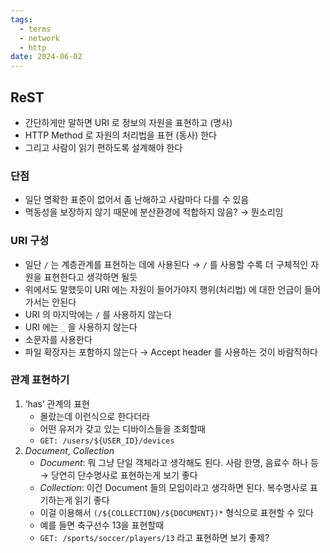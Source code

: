 ```yaml
---
tags:
  - terms
  - network
  - http
date: 2024-06-02
---
```

## ReST

- 간단하게만 말하면 URI 로 정보의 자원을 표현하고 (명사)
- HTTP Method 로 자원의 처리법을 표현 (동사) 한다
- 그리고 사람이 읽기 편하도록 설계해야 한다

### 단점

- 일단 명확한 표준이 없어서 좀 난해하고 사람마다 다를 수 있음
- 멱동성을 보장하지 않기 때문에 분산환경에 적합하지 않음? → 뭔소리임

### URI 구성

- 일단 `/` 는 계층관계를 표현하는 데에 사용된다 → `/` 를 사용할 수록 더 구체적인 자원을 표현한다고 생각하면 될듯
- 위에서도 말했듯이 URI 에는 자원이 들어가야지 행위(처리법) 에 대한 언급이 들어가서는 안된다
- URI 의 마지막에는 `/` 를 사용하지 않는다
- URI 에는 `_` 을 사용하지 않는다
- 소문자를 사용한다
- 파일 확장자는 포함하지 않는다 → Accept header 를 사용하는 것이 바람직하다

### 관계 표현하기

1. ‘has’ 관계의 표현
    - 몰랐는데 이런식으로 한다더라
    - 어떤 유저가 갖고 있는 디바이스들을 조회할때
    - `GET: /users/${USER_ID}/devices`
2. _Document_, _Collection_
    - _Document_: 뭐 그냥 단일 객체라고 생각해도 된다. 사람 한명, 음료수 하나 등 → 당연히 단수명사로 표현하는게 보기 좋다
    - _Collection_: 이건 Document 들의 모임이라고 생각하면 된다. 복수명사로 표기하는게 읽기 좋다
    - 이걸 이용해서 `(/${COLLECTION}/${DOCUMENT})*` 형식으로 표현할 수 있다
    - 예를 들면 축구선수 13을 표현할때
    - `GET: /sports/soccer/players/13` 라고 표현하면 보기 좋제?